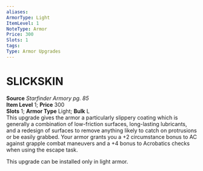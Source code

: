 ```yaml
---
aliases: 
ArmorType: Light
ItemLevel: 1
NoteType: Armor
Price: 300
Slots: 1
tags: 
Type: Armor Upgrades
---
```

# SLICKSKIN
**Source** _Starfinder Armory pg. 85_  
**Item Level** 1; **Price** 300  
**Slots** 1; **Armor Type** Light; **Bulk** L  
This upgrade gives the armor a particularly slippery coating which is generally a combination of low-friction surfaces, long-lasting lubricants, and a redesign of surfaces to remove anything likely to catch on protrusions or be easily grabbed. Your armor grants you a +2 circumstance bonus to AC against grapple combat maneuvers and a +4 bonus to Acrobatics checks when using the escape task.  
  
This upgrade can be installed only in light armor.